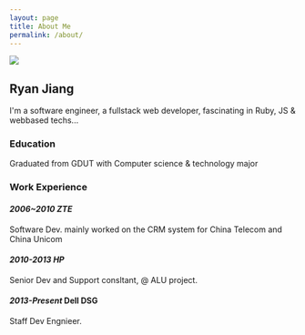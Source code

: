 ```yaml
---
layout: page
title: About Me
permalink: /about/
---
```


<image src='https://avatars.githubusercontent.com/u/4755065?&amp;s=120'></image>

## Ryan Jiang

I'm a software engineer, a fullstack web developer, fascinating in Ruby, JS & webbased techs...

### Education

Graduated from GDUT with Computer science & technology major

### Work Experience

#### *2006~2010 ZTE*
Software Dev. mainly worked on the CRM system for China Telecom and China Unicom

#### *2010-2013 HP*
Senior Dev and Support consltant, @ ALU project.

#### *2013-Present* Dell DSG
Staff Dev Engnieer.

